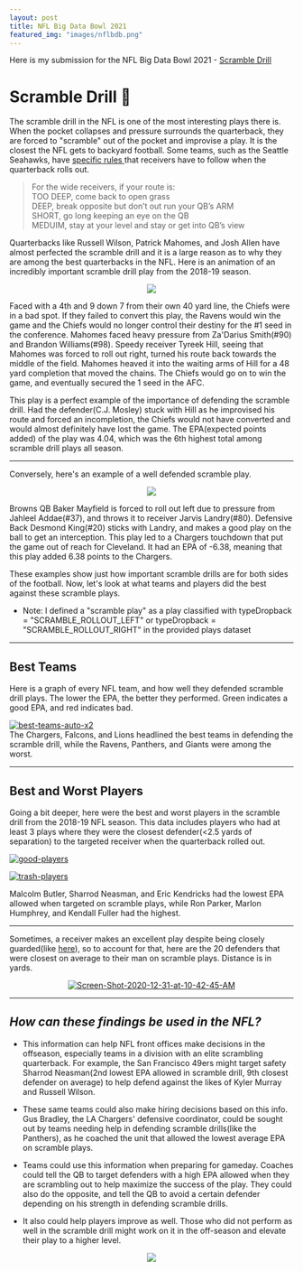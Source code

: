 ```yaml
---
layout: post
title: NFL Big Data Bowl 2021
featured_img: "images/nflbdb.png"
---
```


Here is my submission for the NFL Big Data Bowl 2021 - [Scramble Drill](https://www.kaggle.com/pranavrajaram/scramble-drill)
<br>

# **Scramble Drill 🏈**

The scramble drill in the NFL is one of the most interesting plays there is. When the pocket collapses and pressure surrounds the quarterback, they are forced to "scramble" out of the pocket and improvise a play. It is the closest the NFL gets to backyard football. Some teams, such as the Seattle Seahawks, have [specific rules ](https://www.fieldgulls.com/football-breakdowns/2014/1/8/5267712/seahawks-saints-receivers-and-scramble-rules) that receivers have to follow when the quarterback rolls out.
> For the wide receivers, if your route is: <br>
TOO DEEP, come back to open grass <br>
DEEP, break opposite but don’t out run your QB’s ARM <br>
SHORT, go long keeping an eye on the QB <br>
MEDUIM, stay at your level and stay or get into QB’s view 

Quarterbacks like Russell Wilson, Patrick Mahomes, and Josh Allen have almost perfected the scramble drill and it is a large reason as to why they are among the best quarterbacks in the NFL. Here is an animation of an incredibly important scramble drill play from the 2018-19 season. 
<br>
<center><img src="https://media.giphy.com/media/4Nh5ge5OrIRwCf5ac2/giphy.gif"></center>

Faced with a 4th and 9 down 7 from their own 40 yard line, the Chiefs were in a bad spot. If they failed to convert this play, the Ravens would win the game and the Chiefs would no longer control their destiny for the #1 seed in the conference. Mahomes faced heavy pressure from Za'Darius Smith(#90) and Brandon Williams(#98). Speedy receiver Tyreek Hill, seeing that Mahomes was forced to roll out right, turned his route back towards the middle of the field. Mahomes heaved it into the waiting arms of Hill for a 48 yard completion that moved the chains. The Chiefs would go on to win the game, and eventually secured the 1 seed in the AFC.

This play is a perfect example of the importance of defending the scramble drill. Had the defender(C.J. Mosley) stuck with Hill as he improvised his route and forced an incompletion, the Chiefs would not have converted and would almost definitely have lost the game. The EPA(expected points added) of the play was 4.04, which was the 6th highest total among scramble drill plays all season.

<hr>

Conversely, here's an example of a well defended scramble play.
<center><img src="https://media.giphy.com/media/z66BLiT9hTISNaejtd/giphy.gif"></center>

Browns QB Baker Mayfield is forced to roll out left due to pressure from Jahleel Addae(#37), and throws it to receiver Jarvis Landry(#80). Defensive Back Desmond King(#20) sticks with Landry, and makes a good play on the ball to get an interception. This play led to a Chargers touchdown that put the game out of reach for Cleveland. It had an EPA of -6.38, meaning that this play added 6.38 points to the Chargers.

These examples show just how important scramble drills are for both sides of the football. Now, let's look at what teams and players did the best against these scramble plays.

- Note: I defined a "scramble play" as a play classified with typeDropback = "SCRAMBLE_ROLLOUT_LEFT" or typeDropback = "SCRAMBLE_ROLLOUT_RIGHT" in the provided plays dataset

<hr>

## Best Teams
Here is a graph of every NFL team, and how well they defended scramble drill plays. The lower the EPA, the better they performed.
Green indicates a good EPA, and red indicates bad.

<a href="https://i.ibb.co/BCfD03V/team-stats.png"><img src="https://i.ibb.co/BCfD03V/team-stats.png" alt="best-teams-auto-x2" border="0"></a>
<br>
The Chargers, Falcons, and Lions headlined the best teams in defending the scramble drill, while the Ravens, Panthers, and Giants were among the worst.

<hr>

## Best and Worst Players
Going a bit deeper, here were the best and worst players in the scramble drill from the 2018-19 NFL season. This data includes players who had at least 3 plays where they were the closest defender(<2.5 yards of separation) to the targeted receiver when the quarterback rolled out.

<a href="https://ibb.co/pJ6XHJB"><img src="https://i.ibb.co/Yp4j5pF/good-players.png" alt="good-players" border="0"></a>

<a href="https://ibb.co/h9YNJmp"><img src="https://i.ibb.co/9gZ0krR/trash-players.png" alt="trash-players" border="0"></a>

Malcolm Butler, Sharrod Neasman, and Eric Kendricks had the lowest EPA allowed when targeted on scramble plays, while Ron Parker, Marlon Humphrey, and Kendall Fuller had the highest.

<hr>

Sometimes, a receiver makes an excellent play despite being closely guarded(like [here](https://www.miamidolphins.com/video/leonte-carroo-hauls-in-epic-74-yard-touchdown)), so to account for that, here are the 20 defenders that were closest on average to their man on scramble plays. Distance is in yards.

<center><a href="https://ibb.co/MkXz0Qw"><img src="https://i.ibb.co/HTJc83w/Screen-Shot-2020-12-31-at-10-42-45-AM.png" alt="Screen-Shot-2020-12-31-at-10-42-45-AM" border="0"></a></center>

<hr>

## *How can these findings be used in the NFL?*

- This information can help NFL front offices make decisions in the offseason, especially teams in a division with an elite scrambling quarterback. For example, the San Francisco 49ers might target safety Sharrod Neasman(2nd lowest EPA allowed in scramble drill, 9th closest defender on average) to help defend against the likes of Kyler Murray and Russell Wilson.  

- These same teams could also make hiring decisions based on this info. Gus Bradley, the LA Chargers' defensive coordinator, could be sought out by teams needing help in defending scramble drills(like the Panthers), as he coached the unit that allowed the lowest average EPA on scramble plays. 

- Teams could use this information when preparing for gameday. Coaches could tell the QB to target defenders with a high EPA allowed when they are scrambling out to help maximize the success of the play. They could also do the opposite, and tell the QB to avoid a certain defender depending on his strength in defending scramble drills.

- It also could help players improve as well. Those who did not perform as well in the scramble drill might work on it in the off-season and elevate their play to a higher level.

<center><img src="https://media.giphy.com/media/gU0B4gywNafrZRzMzM/giphy.gif"></center>
